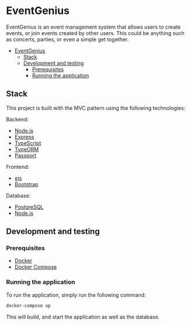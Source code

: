 # EventGenius

EventGenius is an event management system that allows users to create events, or join events created by other users. This could be anything such as concerts, parties, or even a simple get together.

- [EventGenius](#eventgenius)
  - [Stack](#stack)
  - [Development and testing](#development-and-testing)
    - [Prerequisites](#prerequisites)
    - [Running the application](#running-the-application)

## Stack

This project is built with the MVC pattern using the following technologies:

Backend:

- [Node.js](https://nodejs.org/en/)
- [Express](https://expressjs.com/)
- [TypeScript](https://www.typescriptlang.org/)
- [TypeORM](https://typeorm.io/#/)
- [Passport](http://www.passportjs.org/)

Frontend:

- [ejs](https://ejs.co/)
- [Bootstrap](https://getbootstrap.com/)

Database:

- [PostgreSQL](https://www.postgresql.org/)
- [Node.js](https://nodejs.org/en/)

## Development and testing

### Prerequisites

- [Docker](https://www.docker.com/)
- [Docker Compose](https://docs.docker.com/compose/)

### Running the application

To run the application, simply run the following command:

```bash
docker-compose up
```

This will build, and start the application as well as the database.
